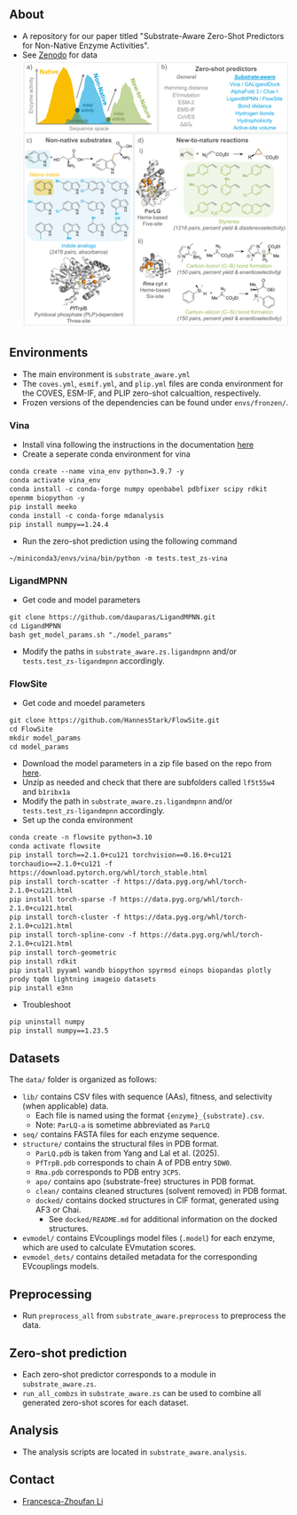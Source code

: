 ## About
* A repository for our paper titled "Substrate-Aware Zero-Shot Predictors for Non-Native Enzyme Activities".
* See [Zenodo](https://zenodo.org/records/15226690) for data
![fig1](fig1.png)

## Environments
* The main environment is `substrate_aware.yml`
* The `coves.yml`, `esmif.yml`, and `plip.yml` files are conda environment for the COVES, ESM-IF, and PLIP zero-shot calcualtion, respectively.
* Frozen versions of the dependencies can be found under `envs/fronzen/`.

### Vina
* Install vina following the instructions in the documentation [here](https://autodock-vina.readthedocs.io/en/latest/installation.html)
* Create a seperate conda environment for vina
```
conda create --name vina_env python=3.9.7 -y
conda activate vina_env
conda install -c conda-forge numpy openbabel pdbfixer scipy rdkit openmm biopython -y
pip install meeko
conda install -c conda-forge mdanalysis
pip install numpy==1.24.4
```
* Run the zero-shot prediction using the following command
```
~/miniconda3/envs/vina/bin/python -m tests.test_zs-vina
```

### LigandMPNN
* Get code and model parameters
```
git clone https://github.com/dauparas/LigandMPNN.git
cd LigandMPNN
bash get_model_params.sh "./model_params"
```
* Modify the paths in `substrate_aware.zs.ligandmpnn` and/or `tests.test_zs-ligandmpnn` accordingly.

### FlowSite
* Get code and moedel parameters
```
git clone https://github.com/HannesStark/FlowSite.git
cd FlowSite
mkdir model_params
cd model_params
```
* Download the model parameters in a zip file based on the repo from [here](https://drive.google.com/file/d/1QGQ6U3BDlEZ682yv7dLo2wbuulOPArSY/view?usp=sharing).
* Unzip as needed and check that there are subfolders called `lf5t55w4` and `b1ribx1a`
* Modify the path in `substrate_aware.zs.ligandmpnn` and/or `tests.test_zs-ligandmpnn` accordingly.
* Set up the conda environment
```
conda create -n flowsite python=3.10
conda activate flowsite
pip install torch==2.1.0+cu121 torchvision==0.16.0+cu121 torchaudio==2.1.0+cu121 -f https://download.pytorch.org/whl/torch_stable.html
pip install torch-scatter -f https://data.pyg.org/whl/torch-2.1.0+cu121.html
pip install torch-sparse -f https://data.pyg.org/whl/torch-2.1.0+cu121.html
pip install torch-cluster -f https://data.pyg.org/whl/torch-2.1.0+cu121.html
pip install torch-spline-conv -f https://data.pyg.org/whl/torch-2.1.0+cu121.html
pip install torch-geometric
pip install rdkit
pip install pyyaml wandb biopython spyrmsd einops biopandas plotly prody tqdm lightning imageio datasets
pip install e3nn
```
* Troubleshoot
```
pip uninstall numpy
pip install numpy==1.23.5
```

## Datasets
The `data/` folder is organized as follows:
* `lib/` contains CSV files with sequence (AAs), fitness, and selectivity (when applicable) data.
    * Each file is named using the format `{enzyme}_{substrate}.csv`.
    * Note: `ParLQ-a` is sometime abbreviated as `ParLQ`
* `seq/` contains FASTA files for each enzyme sequence.
* `structure/` contains the structural files in PDB format.
    * `ParLQ.pdb` is taken from Yang and Lal et al. (2025).
    * `PfTrpB.pdb` corresponds to chain A of PDB entry `5DW0`.
    * `Rma.pdb` corresponds to PDB entry `3CP5`.
    * `apo/` contains apo (substrate-free) structures in PDB format.
    * `clean/` contains cleaned structures (solvent removed) in PDB format.
    * `docked/` contains docked structures in CIF format, generated using AF3 or Chai.
        * See `docked/README.md` for additional information on the docked structures.
* `evmodel/` contains EVcouplings model files (`.model`) for each enzyme, which are used to calculate EVmutation scores.
* `evmodel_dets/` contains detailed metadata for the corresponding EVcouplings models.

## Preprocessing
* Run `preprocess_all` from `substrate_aware.preprocess` to preprocess the data.

## Zero-shot prediction
* Each zero-shot predictor corresponds to a module in `substrate_aware.zs`.
* `run_all_combzs` in `substrate_aware.zs` can be used to combine all generated zero-shot scores for each dataset.

## Analysis
* The analysis scripts are located in `substrate_aware.analysis`.

## Contact
* [Francesca-Zhoufan Li](mailto:fzl@caltech.edu)
